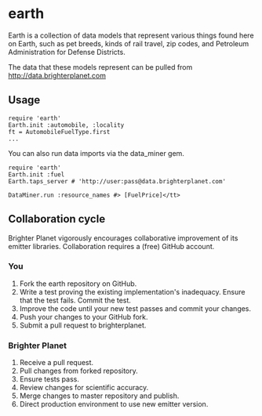 # earth

Earth is a collection of data models that represent various things found here on Earth, such as pet breeds, kinds of rail travel, zip codes, and Petroleum Administration for Defense Districts.

The data that these models represent can be pulled from http://data.brighterplanet.com

## Usage

    require 'earth'
    Earth.init :automobile, :locality
    ft = AutomobileFuelType.first
    ...

You can also run data imports via the data_miner gem.

    require 'earth'
    Earth.init :fuel
    Earth.taps_server # 'http://user:pass@data.brighterplanet.com'

    DataMiner.run :resource_names #> [FuelPrice]</tt>

## Collaboration cycle 
Brighter Planet vigorously encourages collaborative improvement of its emitter libraries. Collaboration requires a (free) GitHub account.

### You
1.  Fork the earth repository on GitHub.
1.  Write a test proving the existing implementation's inadequacy. Ensure that the test fails. Commit the test.
1.  Improve the code until your new test passes and commit your changes.
1.  Push your changes to your GitHub fork.
1.  Submit a pull request to brighterplanet.

### Brighter Planet
1.  Receive a pull request.
1.  Pull changes from forked repository.
1.  Ensure tests pass.
1.  Review changes for scientific accuracy.
1.  Merge changes to master repository and publish.
1.  Direct production environment to use new emitter version.
